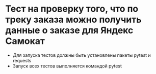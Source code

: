 ﻿# Тест на проверку того, что по треку заказа можно получить данные о заказе для Яндекс Самокат
- Для запуска тестов должны быть установлены пакеты pytest и requests
- Запуск всех тестов выполняется командой pytest